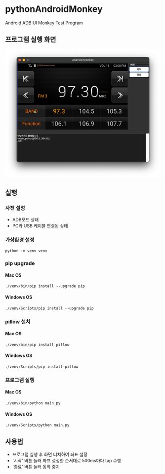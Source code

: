 # pythonAndroidMonkey
Android ADB UI Monkey Test Program

## 프로그램 실행 화면

![img.png](img.png)

## 실행

### 사전 설정

- ADB모드 상태
- PC와 USB 케이블 연결된 상태

### 가상환경 설정

    python -m venv venv

### pip upgrade

#### Mac OS

    ./venv/bin/pip install --upgrade pip

#### Windows OS

    ./venv/Scripts/pip install --upgrade pip

### pillow 설치

#### Mac OS

    ./venv/bin/pip install pillow

#### Windows OS

    ./venv/Scripts/pip install pillow

### 프로그램 실행

#### Mac OS

    ./venv/bin/python main.py

#### Windows OS

    ./venv/Scripts/python main.py

## 사용법

- 프로그램 실행 후 화면 터치하여 좌표 설정
- '시작' 버튼 눌러 좌표 설정한 순서대로 500ms마다 tap 수행
- '종료' 버튼 눌러 동작 중지
